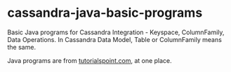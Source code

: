 # cassandra-java-basic-programs
Basic Java programs for Cassandra Integration - Keyspace, ColumnFamily, Data Operations.
In Cassandra Data Model, Table or ColumnFamily means the same.


Java programs are from [tutorialspoint.com](https://www.tutorialspoint.com/cassandra/index.htm), at one place. 
